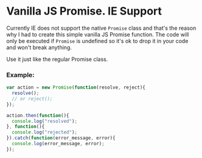 # Vanilla JS Promise. IE Support
Currently IE does not support the native `Promise` class and that's the reason why I had to create this simple vanilla JS Promise function. The code will only be executed if `Promise` is undefined so it's ok to drop it in your code and won't break anything.

Use it just like the regular Promise class.

### Example: ###
```javascript
var action = new Promise(function(resolve, reject){
  resolve();
  // or reject();
});

action.then(function(){
  console.log("resolved");
}, function(){
  console.log("rejected");
}).catch(function(error_message, error){
  console.log(error_message, error);
});
```
